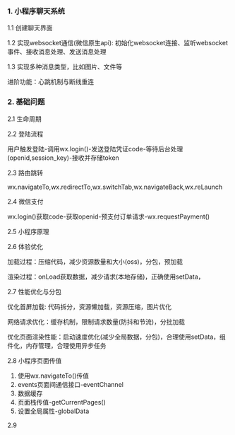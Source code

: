 ### 1. 小程序聊天系统

1.1 创建聊天界面

1.2 实现websocket通信(微信原生api): 初始化websocket连接、监听websocket事件、接收消息处理、发送消息处理

1.3 实现多种消息类型，比如图片、文件等

进阶功能：心跳机制与断线重连

### 2. 基础问题

2.1 生命周期

2.2 登陆流程

用户触发登陆-调用wx.login()-发送登陆凭证code-等待后台处理(openid,session_key)-接收并存储token

2.3 路由跳转

wx.navigateTo,wx.redirectTo,wx.switchTab,wx.navigateBack,wx.reLaunch

2.4 微信支付

wx.login()获取code-获取openid-预支付订单请求-wx.requestPayment()

2.5 小程序原理

2.6 体验优化

加载过程：压缩代码，减少资源数量和大小(oss)，分包，预加载

渲染过程：onLoad获取数据，减少请求(本地存储)，正确使用setData，

2.7 性能优化与分包

优化首屏加载: 代码拆分，资源懒加载，资源压缩，图片优化

网络请求优化：缓存机制，限制请求数量(防抖和节流)，分批加载

优化页面渲染性能：启动速度优化(减少全局数据，分包)，合理使用setData，组件化，内存管理，合理使用异步任务

2.8 小程序页面传值

1. 使用wx.navigateTo()传值
2. events页面间通信接口-eventChannel
3. 数据缓存
4. 页面栈传值-getCurrentPages()
5. 设置全局属性-globalData

2.9

